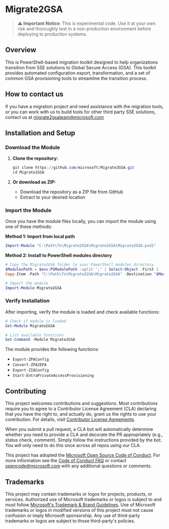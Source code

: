# Migrate2GSA

> **⚠️ Important Notice**: This is experimental code. Use it at your own risk and thoroughly test in a non-production environment before deploying to production systems.

## Overview

This is PowerShell-based migration toolkit designed to help organizations transition from SSE solutions to Global Secure Access (GSA). This toolkit provides automated configuration export, transformation, and a set of common GSA provisioning tools to streamline the transition process.

## How to contact us
If you have a migration project and need assistance with the migration tools, or you can work with us to build tools for other third party SSE solutions, contact us at migrate2gsateam@microsoft.com

## Installation and Setup

### Download the Module

1. **Clone the repository:**
   ```powershell
   git clone https://github.com/microsoft/Migrate2GSA.git
   cd Migrate2GSA
   ```

2. **Or download as ZIP:**
   - Download the repository as a ZIP file from GitHub
   - Extract to your desired location

### Import the Module

Once you have the module files locally, you can import the module using one of these methods:

**Method 1: Import from local path**
```powershell
Import-Module "C:\Path\To\Migrate2GSA\Migrate2GSA\Migrate2GSA.psd1"
```

**Method 2: Install to PowerShell modules directory**
```powershell
# Copy the Migrate2GSA folder to your PowerShell modules directory
$ModulesPath = $env:PSModulePath -split ';' | Select-Object -First 1
Copy-Item -Path "C:\Path\To\Migrate2GSA\Migrate2GSA" -Destination "$ModulesPath\Migrate2GSA" -Recurse -Force

# Import the module
Import-Module Migrate2GSA
```

### Verify Installation

After importing, verify the module is loaded and check available functions:

```powershell
# Check if module is loaded
Get-Module Migrate2GSA

# List available functions
Get-Command -Module Migrate2GSA
```

The module provides the following functions:
- `Export-ZPAConfig`
- `Convert-ZPA2EPA`
- `Export-ZIAConfig`
- `Start-EntraPrivateAccessProvisioning`

## Contributing

This project welcomes contributions and suggestions.  Most contributions require you to agree to a
Contributor License Agreement (CLA) declaring that you have the right to, and actually do, grant us
the rights to use your contribution. For details, visit [Contributor License Agreements](https://cla.opensource.microsoft.com).

When you submit a pull request, a CLA bot will automatically determine whether you need to provide
a CLA and decorate the PR appropriately (e.g., status check, comment). Simply follow the instructions
provided by the bot. You will only need to do this once across all repos using our CLA.

This project has adopted the [Microsoft Open Source Code of Conduct](https://opensource.microsoft.com/codeofconduct/).
For more information see the [Code of Conduct FAQ](https://opensource.microsoft.com/codeofconduct/faq/) or
contact [opencode@microsoft.com](mailto:opencode@microsoft.com) with any additional questions or comments.

## Trademarks

This project may contain trademarks or logos for projects, products, or services. Authorized use of Microsoft
trademarks or logos is subject to and must follow
[Microsoft's Trademark & Brand Guidelines](https://www.microsoft.com/legal/intellectualproperty/trademarks/usage/general).
Use of Microsoft trademarks or logos in modified versions of this project must not cause confusion or imply Microsoft sponsorship.
Any use of third-party trademarks or logos are subject to those third-party's policies.